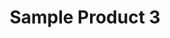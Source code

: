 ---
title: "Sample Product 3"
description: "This is the third sample product."
phone: "555-123-4567"
image: "/images/sample3.jpg"
--- 